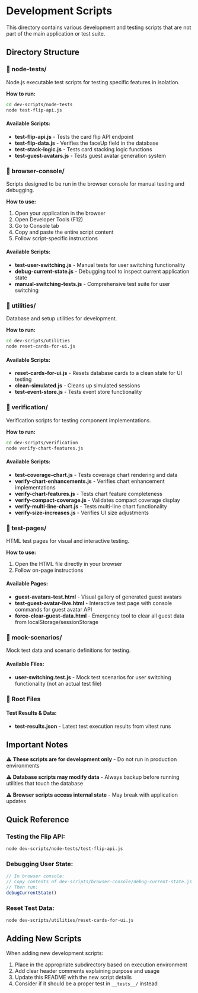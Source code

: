 # Development Scripts

This directory contains various development and testing scripts that are not part of the main application or test suite.

## Directory Structure

### 📁 node-tests/
Node.js executable test scripts for testing specific features in isolation.

**How to run:**
```bash
cd dev-scripts/node-tests
node test-flip-api.js
```

#### Available Scripts:
- **test-flip-api.js** - Tests the card flip API endpoint
- **test-flip-data.js** - Verifies the faceUp field in the database
- **test-stack-logic.js** - Tests card stacking logic functions
- **test-guest-avatars.js** - Tests guest avatar generation system

### 📁 browser-console/
Scripts designed to be run in the browser console for manual testing and debugging.

**How to use:**
1. Open your application in the browser
2. Open Developer Tools (F12)
3. Go to Console tab
4. Copy and paste the entire script content
5. Follow script-specific instructions

#### Available Scripts:
- **test-user-switching.js** - Manual tests for user switching functionality
- **debug-current-state.js** - Debugging tool to inspect current application state
- **manual-switching-tests.js** - Comprehensive test suite for user switching

### 📁 utilities/
Database and setup utilities for development.

**How to run:**
```bash
cd dev-scripts/utilities
node reset-cards-for-ui.js
```

#### Available Scripts:
- **reset-cards-for-ui.js** - Resets database cards to a clean state for UI testing
- **clean-simulated.js** - Cleans up simulated sessions
- **test-event-store.js** - Tests event store functionality

### 📁 verification/
Verification scripts for testing component implementations.

**How to run:**
```bash
cd dev-scripts/verification
node verify-chart-features.js
```

#### Available Scripts:
- **test-coverage-chart.js** - Tests coverage chart rendering and data
- **verify-chart-enhancements.js** - Verifies chart enhancement implementations
- **verify-chart-features.js** - Tests chart feature completeness
- **verify-compact-coverage.js** - Validates compact coverage display
- **verify-multi-line-chart.js** - Tests multi-line chart functionality
- **verify-size-increases.js** - Verifies UI size adjustments

### 📁 test-pages/
HTML test pages for visual and interactive testing.

**How to use:**
1. Open the HTML file directly in your browser
2. Follow on-page instructions

#### Available Pages:
- **guest-avatars-test.html** - Visual gallery of generated guest avatars
- **test-guest-avatar-live.html** - Interactive test page with console commands for guest avatar API
- **force-clear-guest-data.html** - Emergency tool to clear all guest data from localStorage/sessionStorage

### 📁 mock-scenarios/
Mock test data and scenario definitions for testing.

#### Available Files:
- **user-switching.test.js** - Mock test scenarios for user switching functionality (not an actual test file)

### 📄 Root Files

#### Test Results & Data:
- **test-results.json** - Latest test execution results from vitest runs

## Important Notes

⚠️ **These scripts are for development only** - Do not run in production environments

⚠️ **Database scripts may modify data** - Always backup before running utilities that touch the database

⚠️ **Browser scripts access internal state** - May break with application updates

## Quick Reference

### Testing the Flip API:
```bash
node dev-scripts/node-tests/test-flip-api.js
```

### Debugging User State:
```javascript
// In browser console:
// Copy contents of dev-scripts/browser-console/debug-current-state.js
// Then run:
debugCurrentState()
```

### Reset Test Data:
```bash
node dev-scripts/utilities/reset-cards-for-ui.js
```

## Adding New Scripts

When adding new development scripts:
1. Place in the appropriate subdirectory based on execution environment
2. Add clear header comments explaining purpose and usage
3. Update this README with the new script details
4. Consider if it should be a proper test in `__tests__/` instead